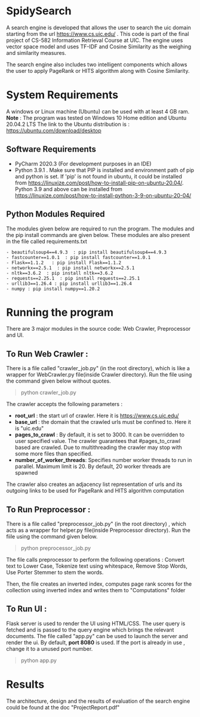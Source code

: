 # SpidySearch

A search engine is developed that allows the user to search the uic domain starting from the url  https://www.cs.uic.edu/ . This code is part of the final project of CS-582 Information Retrieval Course at UIC. The engine uses vector space model and uses TF-IDF and Cosine Similarity as the weighing and similarity measures.

The search engine also includes two intelligent components which allows the user to apply PageRank or HITS algorithm along with Cosine Similarity.


# System Requirements
A windows or Linux machine (Ubuntu) can be used with at least 4 GB ram. 
**Note** : The program was tested on Windows 10 Home edition and Ubuntu 20.04.2 LTS
The link to the Ubuntu distribution is  : https://ubuntu.com/download/desktop
## Software Requirements
- PyCharm 2020.3 (For development purposes in an IDE)
- Python 3.9.1 . Make sure that PIP is installed and environment path of pip and python  is set. If 'pip' is not found in ubuntu, it could be installed from https://linuxize.com/post/how-to-install-pip-on-ubuntu-20.04/. Python 3.9 and above can be installed from https://linuxize.com/post/how-to-install-python-3-9-on-ubuntu-20-04/

## Python Modules Required

The modules given below are required to run the program. The modules and the pip install commands are given below. These modules are also present in the file called requirements.txt 

	- beautifulsoup4==4.9.3  : pip install beautifulsoup4==4.9.3
	- fastcounter==1.0.1  : pip install fastcounter==1.0.1
	- Flask==1.1.2   : pip install Flask==1.1.2
	- networkx==2.5.1  : pip install networkx==2.5.1
	- nltk==3.6.2  : pip install nltk==3.6.2
	- requests==2.25.1  : pip install requests==2.25.1
	- urllib3==1.26.4 : pip install urllib3==1.26.4
	- numpy : pip install numpy==1.20.2
	
# Running the program

There are 3 major modules in the source code: Web Crawler, Preprocessor and UI.

## To Run Web Crawler : 
There is a file called "crawler_job.py" (in the root directory), which is like a wrapper for WebCrawler.py file(inside Crawler directory). Run the file using the command given below without quotes. 
> python crawler_job.py 

The crawler accepts the following parameters : 
- **root_url** : the start url of crawler. Here it is https://www.cs.uic.edu/ 
- **base_url** : the domain that the crawled urls must be confined to. Here it is "uic.edu"
- **pages_to_crawl** : By default, it is set to 3000. It can be overridden to user specified value. The crawler guarantees that #pages_to_crawl based are crawled. Due to multithreading the crawler may stop with some more files than specified. 
- **number_of_worker_threads**: Specifies number worker threads to run in parallel. Maximum limit is 20. By default, 20 worker threads are spawned

The crawler also creates an adjacency list representation of urls and its outgoing links to be used for PageRank and HITS algorithm computation


## To Run Preprocessor :
There is a file called "preprocessor_job.py" (in the root directory) , which acts as a wrapper for helper.py file(inside Preprocessor directory). Run the fiile using the command given below. 
> python preprocessor_job.py

The file calls preprocessor to perform the following operations : Convert text to Lower Case, Tokenize text using whitespace, Remove Stop Words, Use Porter Stemmer to stem the words.

Then, the file creates an inverted index, computes page rank scores for the collection using inverted index and writes them to "Computations" folder

	
## To Run UI :

Flask server is used to render the UI using HTML/CSS. The user query is fetched and is passed to the query engine which brings the relevant documents. The file called "app.py" can be used to launch the server and render the ui. By default, **port 8080** is used. If the port is already in use , change it to a unused port number.

> python app.py


# Results

The architecture, design and the results of evaluation of the search engine could be found at the doc "ProjectReport.pdf"



